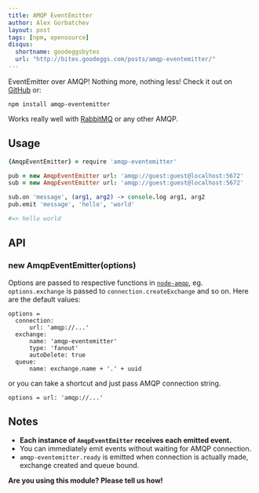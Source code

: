 ```yaml
---
title: AMQP EventEmitter
author: Alex Gorbatchev
layout: post
tags: [npm, opensource]
disqus:
  shortname: goodeggsbytes
  url: "http://bites.goodeggs.com/posts/amqp-eventemitter/"
---
```


EventEmitter over AMQP! Nothing more, nothing less! Check it out on [GitHub](https://github.com/goodeggs/amqp-eventemitter) or:

```
npm install amqp-eventemitter
```

Works really well with [RabbitMQ](http://www.rabbitmq.com/) or any other AMQP.

<!-- more -->

## Usage

```coffeescript
{AmqpEventEmitter} = require 'amqp-eventemitter'

pub = new AmqpEventEmitter url: 'amqp://guest:guest@localhost:5672'
sub = new AmqpEventEmitter url: 'amqp://guest:guest@localhost:5672'

sub.on 'message', (arg1, arg2) -> console.log arg1, arg2
pub.emit 'message', 'hello', 'world'

#=> hello world
```

## API

### new AmqpEventEmitter(options)

Options are passed to respective functions in [`node-amqp`](https://github.com/postwait/node-amqp), eg. `options.exchange` is passed to `connection.createExchange` and so on. Here are the default values:

    options =
      connection:
          url: 'amqp://...'
      exchange:
          name: 'amqp-eventemitter'
          type: 'fanout'
          autoDelete: true
      queue:
          name: exchange.name + '.' + uuid

or you can take a shortcut and just pass AMQP connection string.

    options = url: 'amqp://...'

## Notes

- **Each instance of `AmqpEventEmitter` receives each emitted event.**
- You can immediately emit events without waiting for AMQP connection.
- `amqp-eventemitter.ready` is emitted when connection is actually made, exchange created and queue bound.

**Are you using this module? Please tell us how!**
